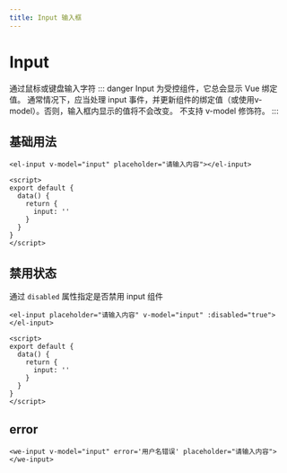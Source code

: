 ```yaml
---
title: Input 输入框
---
```

# Input
通过鼠标或键盘输入字符
::: danger
Input 为受控组件，它总会显示 Vue 绑定值。
通常情况下，应当处理 input 事件，并更新组件的绑定值（或使用v-model）。否则，输入框内显示的值将不会改变。
不支持 v-model 修饰符。
:::
## 基础用法
<ClientOnly>
  <input-basics></input-basics>
</ClientOnly>

```vue
<el-input v-model="input" placeholder="请输入内容"></el-input>

<script>
export default {
  data() {
    return {
      input: ''
    }
  }
}
</script>
```
## 禁用状态
通过 `disabled` 属性指定是否禁用 input 组件
<ClientOnly>
  <input-disabled></input-disabled>
</ClientOnly>

```vue
<el-input placeholder="请输入内容" v-model="input" :disabled="true"> </el-input>

<script>
export default {
  data() {
    return {
      input: ''
    }
  }
}
</script>
```
## error

<ClientOnly>
  <input-error></input-error>
</ClientOnly>

```vue
<we-input v-model="input" error='用户名错误' placeholder="请输入内容"></we-input>
```
